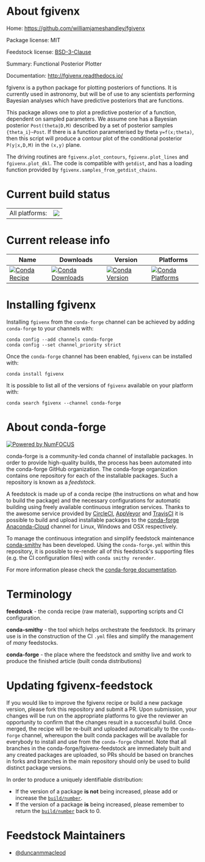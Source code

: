 About fgivenx
=============

Home: https://github.com/williamjameshandley/fgivenx

Package license: MIT

Feedstock license: [BSD-3-Clause](https://github.com/conda-forge/fgivenx-feedstock/blob/master/LICENSE.txt)

Summary: Functional Posterior Plotter

Documentation: http://fgivenx.readthedocs.io/

fgivenx is a python package for plotting posteriors of functions.
It is currently used in astronomy, but will be of use to any
scientists performing Bayesian analyses which have predictive
posteriors that are functions.

This package allows one to plot a predictive posterior of a function,
dependent on sampled parameters.
We assume one has a Bayesian posterior `Post(theta|D,M)` described by a
set of posterior samples `{theta_i}~Post`.
If there is a function parameterised by theta `y=f(x;theta)`, then this
script will produce a contour plot of the conditional posterior
`P(y|x,D,M)` in the `(x,y)` plane.

The driving routines are `fgivenx.plot_contours`, `fgivenx.plot_lines`
and `fgivenx.plot_dkl`.
The code is compatible with `getdist`, and has a loading function
provided by `fgivenx.samples_from_getdist_chains`.


Current build status
====================


<table><tr><td>All platforms:</td>
    <td>
      <a href="https://dev.azure.com/conda-forge/feedstock-builds/_build/latest?definitionId=11054&branchName=master">
        <img src="https://dev.azure.com/conda-forge/feedstock-builds/_apis/build/status/fgivenx-feedstock?branchName=master">
      </a>
    </td>
  </tr>
</table>

Current release info
====================

| Name | Downloads | Version | Platforms |
| --- | --- | --- | --- |
| [![Conda Recipe](https://img.shields.io/badge/recipe-fgivenx-green.svg)](https://anaconda.org/conda-forge/fgivenx) | [![Conda Downloads](https://img.shields.io/conda/dn/conda-forge/fgivenx.svg)](https://anaconda.org/conda-forge/fgivenx) | [![Conda Version](https://img.shields.io/conda/vn/conda-forge/fgivenx.svg)](https://anaconda.org/conda-forge/fgivenx) | [![Conda Platforms](https://img.shields.io/conda/pn/conda-forge/fgivenx.svg)](https://anaconda.org/conda-forge/fgivenx) |

Installing fgivenx
==================

Installing `fgivenx` from the `conda-forge` channel can be achieved by adding `conda-forge` to your channels with:

```
conda config --add channels conda-forge
conda config --set channel_priority strict
```

Once the `conda-forge` channel has been enabled, `fgivenx` can be installed with:

```
conda install fgivenx
```

It is possible to list all of the versions of `fgivenx` available on your platform with:

```
conda search fgivenx --channel conda-forge
```


About conda-forge
=================

[![Powered by
NumFOCUS](https://img.shields.io/badge/powered%20by-NumFOCUS-orange.svg?style=flat&colorA=E1523D&colorB=007D8A)](https://numfocus.org)

conda-forge is a community-led conda channel of installable packages.
In order to provide high-quality builds, the process has been automated into the
conda-forge GitHub organization. The conda-forge organization contains one repository
for each of the installable packages. Such a repository is known as a *feedstock*.

A feedstock is made up of a conda recipe (the instructions on what and how to build
the package) and the necessary configurations for automatic building using freely
available continuous integration services. Thanks to the awesome service provided by
[CircleCI](https://circleci.com/), [AppVeyor](https://www.appveyor.com/)
and [TravisCI](https://travis-ci.com/) it is possible to build and upload installable
packages to the [conda-forge](https://anaconda.org/conda-forge)
[Anaconda-Cloud](https://anaconda.org/) channel for Linux, Windows and OSX respectively.

To manage the continuous integration and simplify feedstock maintenance
[conda-smithy](https://github.com/conda-forge/conda-smithy) has been developed.
Using the ``conda-forge.yml`` within this repository, it is possible to re-render all of
this feedstock's supporting files (e.g. the CI configuration files) with ``conda smithy rerender``.

For more information please check the [conda-forge documentation](https://conda-forge.org/docs/).

Terminology
===========

**feedstock** - the conda recipe (raw material), supporting scripts and CI configuration.

**conda-smithy** - the tool which helps orchestrate the feedstock.
                   Its primary use is in the construction of the CI ``.yml`` files
                   and simplify the management of *many* feedstocks.

**conda-forge** - the place where the feedstock and smithy live and work to
                  produce the finished article (built conda distributions)


Updating fgivenx-feedstock
==========================

If you would like to improve the fgivenx recipe or build a new
package version, please fork this repository and submit a PR. Upon submission,
your changes will be run on the appropriate platforms to give the reviewer an
opportunity to confirm that the changes result in a successful build. Once
merged, the recipe will be re-built and uploaded automatically to the
`conda-forge` channel, whereupon the built conda packages will be available for
everybody to install and use from the `conda-forge` channel.
Note that all branches in the conda-forge/fgivenx-feedstock are
immediately built and any created packages are uploaded, so PRs should be based
on branches in forks and branches in the main repository should only be used to
build distinct package versions.

In order to produce a uniquely identifiable distribution:
 * If the version of a package **is not** being increased, please add or increase
   the [``build/number``](https://docs.conda.io/projects/conda-build/en/latest/resources/define-metadata.html#build-number-and-string).
 * If the version of a package **is** being increased, please remember to return
   the [``build/number``](https://docs.conda.io/projects/conda-build/en/latest/resources/define-metadata.html#build-number-and-string)
   back to 0.

Feedstock Maintainers
=====================

* [@duncanmmacleod](https://github.com/duncanmmacleod/)

